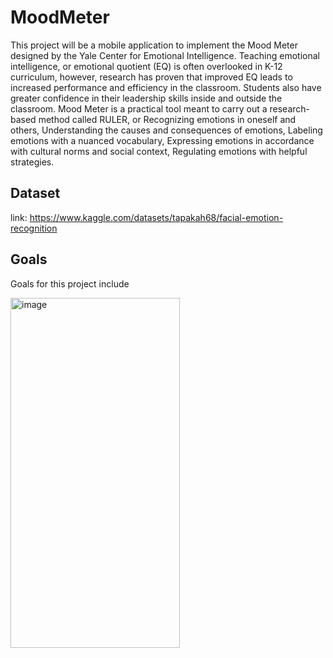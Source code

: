 # MoodMeter

This project will be a mobile application to implement the Mood Meter designed by the Yale Center for Emotional Intelligence. Teaching emotional intelligence, or emotional quotient (EQ) is often overlooked in K-12 curriculum, however, research has proven that improved EQ leads to increased performance and efficiency in the classroom. Students also have greater confidence in their leadership skills inside and outside the classroom. Mood Meter is a practical tool meant to carry out a research-based method called RULER, or Recognizing emotions in oneself and others, Understanding the causes and consequences of emotions, Labeling emotions with a nuanced vocabulary, Expressing emotions in accordance with cultural norms and social context, Regulating emotions with helpful strategies. 

## Dataset

link: https://www.kaggle.com/datasets/tapakah68/facial-emotion-recognition 

## Goals 

Goals for this project include 

<img width="271" height="560" alt="image" src="https://github.com/user-attachments/assets/a33fd3eb-e7bb-43c7-982c-bcf8b5246a7c" />
